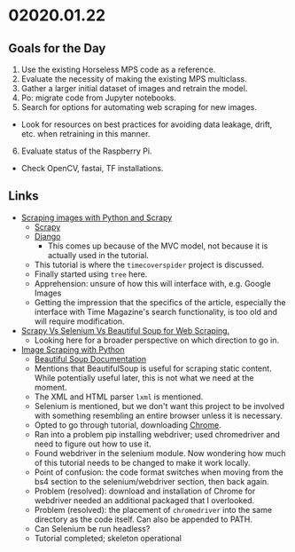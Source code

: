 # 02020.01.22  
## Goals for the Day  
1. Use the existing Horseless MPS code as a reference.
2. Evaluate the necessity of making the existing MPS multiclass.
3. Gather a larger initial dataset of images and retrain the model.
4. Po: migrate code from Jupyter notebooks.
5. Search for options for automating web scraping for new images.
  * Look for resources on best practices for avoiding data leakage, drift, etc. when retraining in this manner.
6. Evaluate status of the Raspberry Pi.
  * Check OpenCV, fastai, TF installations.

## Links  
* [Scraping images with Python and Scrapy](https://www.pyimagesearch.com/2015/10/12/scraping-images-with-python-and-scrapy/)
  * [Scrapy](https://scrapy.org/)
  * [Django](https://www.djangoproject.com/)
    * This comes up because of the MVC model, not because it is actually used in the tutorial.
  * This tutorial is where the `timecoverspider` project is discussed.
  * Finally started using `tree` here.
  * Apprehension: unsure of how this will interface with, e.g. Google Images
  * Getting the impression that the specifics of the article, especially the interface with Time Magazine's search functionality, is too old and will require modification.
* [Scrapy Vs Selenium Vs Beautiful Soup for Web Scraping.](https://medium.com/@srimanikantapalakollu/scrapy-vs-selenium-vs-beautiful-soup-for-web-scraping-24008b6c87b8)
  * Looking here for a broader perspective on which direction to go in.
* [Image Scraping with Python](https://towardsdatascience.com/image-scraping-with-python-a96feda8af2d)
  * [Beautiful Soup Documentation](https://www.crummy.com/software/BeautifulSoup/bs4/doc/)
  * Mentions that BeautifulSoup is useful for scraping static content. While potentially useful later, this is not what we need at the moment.
  * The XML and HTML parser `lxml` is mentioned.
  * Selenium is mentioned, but we don't want this project to be involved with something resembling an entire browser unless it is necessary.
  * Opted to go through tutorial, downloading [Chrome](https://itsfoss.com/install-chrome-ubuntu/#install-chrome-terminal).
  * Ran into a problem pip installing webdriver; used chromedriver and need to figure out how to use it.
  * Found webdriver in the selenium module. Now wondering how much of this tutorial needs to be changed to make it work locally.
  * Point of confusion: the code format switches when moving from the bs4 section to the selenium/webdriver section, then back again.
  * Problem (resolved): download and installation of Chrome for webdriver needed an additional packaged that I overlooked.
  * Problem (resolved): the placement of `chromedriver` into the same directory as the code itself. Can also be appended to PATH.
  * Can Selenium be run headless?
  * Tutorial completed; skeleton operational
